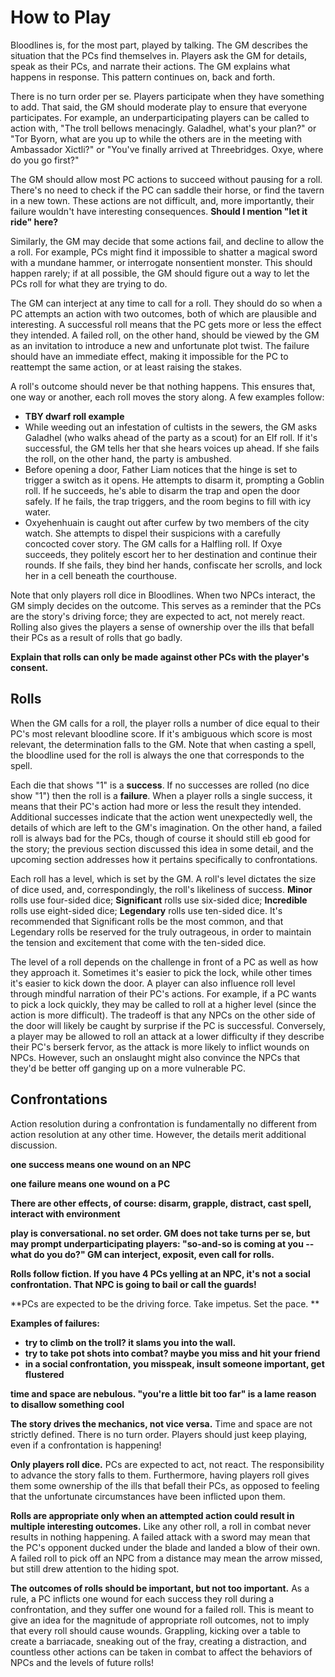 # How to Play

Bloodlines is, for the most part, played by talking. The GM describes the situation that the PCs find themselves in. Players ask the GM for details, speak as their PCs, and narrate their actions. The GM explains what happens in response. This pattern continues on, back and forth. 

There is no turn order per se. Players participate when they have something to add. That said, the GM should moderate play to ensure that everyone participates. For example, an underparticipating players can be called to action with, "The troll bellows menacingly. Galadhel, what's your plan?" or "Tor Byorn, what are you up to while the others are in the meeting with Ambassador Xictli?" or "You've finally arrived at Threebridges. Oxye, where do you go first?"

The GM should allow most PC actions to succeed without pausing for a roll. There's no need to check if the PC can saddle their horse, or find the tavern in a new town. These actions are not difficult, and, more importantly, their failure wouldn't have interesting consequences. **Should I mention "let it ride" here?**

Similarly, the GM may decide that some actions fail, and decline to allow the a roll. For example, PCs might find it impossible to shatter a magical sword with a mundane hammer, or interrogate nonsentient monster. This should happen rarely; if at all possible, the GM should figure out a way to let the PCs roll for what they are trying to do.

The GM can interject at any time to call for a roll. They should do so when a PC attempts an action with two outcomes, both of which are plausible and interesting. A successful roll means that the PC gets more or less the effect they intended. A failed roll, on the other hand, should be viewed by the GM as an invitation to introduce a new and unfortunate plot twist. The failure should have an immediate effect, making it impossible for the PC to reattempt the same action, or at least raising the stakes. 

A roll's outcome should never be that nothing happens. This ensures that, one way or another, each roll moves the story along. A few examples follow:
- **TBY dwarf roll example**
- While weeding out an infestation of cultists in the sewers, the GM asks Galadhel (who walks ahead of the party as a scout) for an Elf roll. If it's successful, the GM tells her that she hears voices up ahead. If she fails the roll, on the other hand, the party is ambushed.
- Before opening a door, Father Liam notices that the hinge is set to trigger a switch as it opens. He attempts to disarm it, prompting a Goblin roll. If he succeeds, he's able to disarm the trap and open the door safely. If he fails, the trap triggers, and the room begins to fill with icy water. 
- Oxyehenhuain is caught out after curfew by two members of the city watch. She attempts to dispel their suspicions with a carefully concocted cover story. The GM calls for a Halfling roll. If Oxye succeeds, they politely escort her to her destination and continue their rounds. If she fails, they bind her hands, confiscate her scrolls, and lock her in a cell beneath the courthouse.

Note that only players roll dice in Bloodlines. When two NPCs interact, the GM simply decides on the outcome. This serves as a reminder that the PCs are the story's driving force; they are expected to act, not merely react. Rolling also gives the players a sense of ownership over the ills that befall their PCs as a result of rolls that go badly.

**Explain that rolls can only be made against other PCs with the player's consent.**

## Rolls

When the GM calls for a roll, the player rolls a number of dice equal to their PC's most relevant bloodline score. If it's ambiguous which score is most relevant, the determination falls to the GM. Note that when casting a spell, the bloodline used for the roll is always the one that corresponds to the spell.

Each die that shows "1" is a **success**. If no successes are rolled (no dice show "1") then the roll is a **failure**. When a player rolls a single success, it means that their PC's action had more or less the result they intended. Additional successes indicate that the action went unexpectedly well, the details of which are left to the GM's imagination. On the other hand, a failed roll is always bad for the PCs, though of course it should still eb good for the story; the previous section discussed this idea in some detail, and the upcoming section addresses how it pertains specifically to confrontations.

Each roll has a level, which is set by the GM. A roll's level dictates the size of dice used, and, correspondingly, the roll's likeliness of success. **Minor** rolls use four-sided dice; **Significant** rolls use six-sided dice; **Incredible** rolls use eight-sided dice; **Legendary** rolls use ten-sided dice. It's recommended that Significant rolls be the most common, and that Legendary rolls be reserved for the truly outrageous, in order to maintain the tension and excitement that come with the ten-sided dice.

The level of a roll depends on the challenge in front of a PC as well as how they approach it. Sometimes it's easier to pick the lock, while other times it's easier to kick down the door. A player can also influence roll level through mindful narration of their PC's actions. For example, if a PC wants to pick a lock quickly, they may be called to roll at a higher level (since the action is more difficult). The tradeoff is that any NPCs on the other side of the door will likely be caught by surprise if the PC is successful. Conversely, a player may be allowed to roll an attack at a lower difficulty if they describe their PC's berserk fervor, as the attack is more likely to inflict wounds on NPCs. However, such an onslaught might also convince the NPCs that they'd be better off ganging up on a more vulnerable PC.

## Confrontations

Action resolution during a confrontation is fundamentally no different from action resolution at any other time. However, the details merit additional discussion.

**one success means one wound on an NPC**

**one failure means one wound on a PC**

**There are other effects, of course: disarm, grapple, distract, cast spell, interact with environment**

**play is conversational. no set order. GM does not take turns per se, but may prompt underparticipating players: "so-and-so is coming at you -- what do you do?" GM can interject, exposit, even call for rolls.**

**Rolls follow fiction. If you have 4 PCs yelling at an NPC, it's not a social confrontation. That NPC is going to bail or call the guards!**

**PCs are expected to be the driving force. Take impetus. Set the pace. **

**Examples of failures:**
- **try to climb on the troll? it slams you into the wall.**
- **try to take pot shots into combat? maybe you miss and hit your friend**
- **in a social confrontation, you misspeak, insult someone important, get flustered**

**time and space are nebulous. "you're a little bit too far" is a lame reason to disallow something cool**





**The story drives the mechanics, not vice versa.** Time and space are not strictly defined. There is no turn order. Players should just keep playing, even if a confrontation is happening! 

**Only players roll dice.** PCs are expected to act, not react. The responsibility to advance the story falls to them. Furthermore, having players roll gives them some ownership of the ills that befall their PCs, as opposed to feeling that the unfortunate circumstances have been inflicted upon them.

**Rolls are appropriate only when an attempted action could result in multiple interesting outcomes.** Like any other roll, a roll in combat never results in nothing happening. A failed attack with a sword may mean that the PC's opponent ducked under the blade and landed a blow of their own. A failed roll to pick off an NPC from a distance may mean the arrow missed, but still drew attention to the hiding spot. 

**The outcomes of rolls should be important, but not too important.** As a rule, a PC inflicts one wound for each success they roll during a confrontation, and they suffer one wound for a failed roll. This is meant to give an idea for the magnitude of appropriate roll outcomes, not to imply that every roll should cause wounds. Grappling, kicking over a table to create a barriacade, sneaking out of the fray, creating a distraction, and countless other actions can be taken in combat to affect the behaviors of NPCs and the levels of future rolls!

